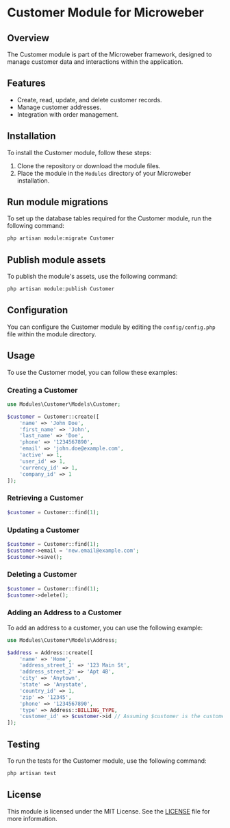 # Customer Module for Microweber

## Overview
The Customer module is part of the Microweber framework, designed to manage customer data and interactions within the application.

## Features
- Create, read, update, and delete customer records.
- Manage customer addresses.
- Integration with order management.

## Installation
To install the Customer module, follow these steps:

1. Clone the repository or download the module files.
2. Place the module in the `Modules` directory of your Microweber installation.

## Run module migrations
To set up the database tables required for the Customer module, run the following command:

```sh
php artisan module:migrate Customer
```

## Publish module assets
To publish the module's assets, use the following command:

```sh
php artisan module:publish Customer
```

## Configuration
You can configure the Customer module by editing the `config/config.php` file within the module directory.

## Usage
To use the Customer model, you can follow these examples:

### Creating a Customer
```php
use Modules\Customer\Models\Customer;

$customer = Customer::create([
    'name' => 'John Doe',
    'first_name' => 'John',
    'last_name' => 'Doe',
    'phone' => '1234567890',
    'email' => 'john.doe@example.com',
    'active' => 1,
    'user_id' => 1,
    'currency_id' => 1,
    'company_id' => 1
]);
```

### Retrieving a Customer
```php
$customer = Customer::find(1);
```

### Updating a Customer
```php
$customer = Customer::find(1);
$customer->email = 'new.email@example.com';
$customer->save();
```

### Deleting a Customer
```php
$customer = Customer::find(1);
$customer->delete();
```

### Adding an Address to a Customer
To add an address to a customer, you can use the following example:

```php
use Modules\Customer\Models\Address;

$address = Address::create([
    'name' => 'Home',
    'address_street_1' => '123 Main St',
    'address_street_2' => 'Apt 4B',
    'city' => 'Anytown',
    'state' => 'Anystate',
    'country_id' => 1,
    'zip' => '12345',
    'phone' => '1234567890',
    'type' => Address::BILLING_TYPE,
    'customer_id' => $customer->id // Assuming $customer is the customer instance
]);
```

## Testing
To run the tests for the Customer module, use the following command:

```sh
php artisan test
```

## License
This module is licensed under the MIT License. See the [LICENSE](https://github.com/microweber/microweber/blob/master/LICENSE) file for more information.
